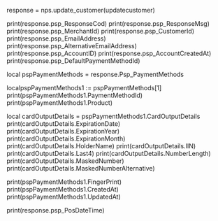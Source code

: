 
response = nps.update_customer(updatecustomer)

print(response.psp_ResponseCod)
print(response.psp_ResponseMsg)
print(response.psp_MerchantId)
print(response.psp_CustomerId)
print(response.psp_EmailAddress)
print(response.psp_AlternativeEmailAddress)
print(response.psp_AccountID)
print(response.psp_AccountCreatedAt)
print(response.psp_DefaultPaymentMethodId)

local pspPaymentMethods = response.Psp_PaymentMethods

localpspPaymentMethods1 := pspPaymentMethods[1]
print(pspPaymentMethods1.PaymentMethodId)
print(pspPaymentMethods1.Product)

local cardOutputDetails = pspPaymentMethods1.CardOutputDetails
print(cardOutputDetails.ExpirationDate)
print(cardOutputDetails.ExpirationYear)
print(cardOutputDetails.ExpirationMonth)
print(cardOutputDetails.HolderName)
print(cardOutputDetails.IIN)
print(cardOutputDetails.Last4)
print(cardOutputDetails.NumberLength)
print(cardOutputDetails.MaskedNumber)
print(cardOutputDetails.MaskedNumberAlternative)

print(pspPaymentMethods1.FingerPrint)
print(pspPaymentMethods1.CreatedAt)
print(pspPaymentMethods1.UpdatedAt)


print(response.psp_PosDateTime)

